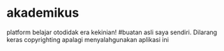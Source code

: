 # akademikus
platform belajar otodidak era kekinian!
#buatan asli saya sendiri. Dilarang keras copyrighting apalagi menyalahgunakan aplikasi ini